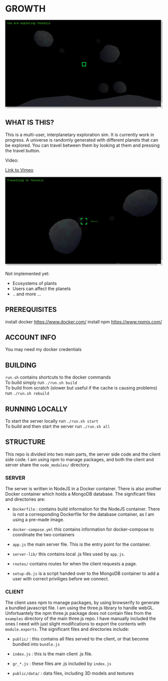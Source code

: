 # GROWTH

![Screenshot5](screenshots/5.png?raw=true "Screenshot 5")

## WHAT IS THIS?

This is a multi-user, interplanetary exploration sim. It is currently work in progress.
A universe is randomly generated with different planets that can be explored. You can travel between them by looking at them and pressing the travel button.

Video:
<p><a href="https://vimeo.com/277899546"> Link to Vimeo </a></p>

![Screenshot3](screenshots/3.png?raw=true "Screenshot 3")

Not implemented yet:

- Ecosystems of plants
- Users can affect the planets
- .. and more ...

## PREREQUISITES

install docker https://www.docker.com/
install npm https://www.npmjs.com/

## ACCOUNT INFO

You may need my docker credentials

## BUILDING

`run.sh` contains shortcuts to the docker commands\
To build simply run `./run.sh build`\
To build from scratch (slower but useful if the cache is causing problems) run `./run.sh rebuild`

## RUNNING LOCALLY

To start the server locally run `./run.sh start`\
To build and then start the server run `./run.sh all`

## STRUCTURE

This repo is divided into two main parts, the server side code and the client side code. I am using npm to manage packages, and both the client and server share the `node_modules/` directory.

### SERVER

The server is written in NodeJS in a Docker container. There is also another Docker container which holds a MongoDB database. The significant files and directories are:

- `Dockerfile` : contains build information for the NodeJS container. There is not a corresponding Dockerfile for the database container, as I am using a pre-made image.

- `docker-compose.yml` this contains information for docker-compose to coordinate the two containers

- `app.js` the main server file. This is the entry point for the container.

- `server-lib/` this contains local .js files used by `app.js`.

- `routes/` contains routes for when the client requests a page.

- `setup-db.js` is a script handed over to the MongoDB container to add a user with correct priviliges before we connect.

### CLIENT

The client uses npm to manage packages, by using browserify to generate a bundled javascript file. I am using the three.js library to handle webGL. Unfortuantely the npm three.js package does not contain files from the `examples` directory of the main three.js repo. I have manually included the ones I need with just slight modifications to export the contents with `module.exports`. The significant files and directories include:

- `public/` : this contains all files served to the client, or that become bundled into `bundle.js`

- `index.js` : this is the main client .js file.

- `gr_*.js` : these files are .js included by `index.js`

- `public/data/` : data files, including 3D models and textures
